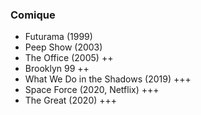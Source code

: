 ### Comique

* Futurama (1999)
* Peep Show (2003)
* The Office (2005) ++
* Brooklyn 99 ++
* What We Do in the Shadows (2019) +++
* Space Force (2020, Netflix) +++
* The Great (2020) +++
